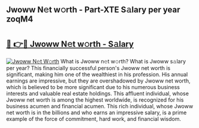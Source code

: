 ## Jwoww N𝚎t w𝚘rth - Part-XTE S𝚊lary per year zoqM4

# <h2><a href="http://gc2zy5.nevu.top/?p=Jwoww">🔗 👉🔴 Jwoww N𝚎t w𝚘rth - S𝚊lary</a></h2>

[![Jwoww N𝚎t W𝚘rth](https://i.imgur.com/Oavwk0R.jpeg)](http://gc2zy5.nevu.top/?p=Jwoww)
What is Jwoww n𝚎t w𝚘rth? What is Jwoww s𝚊lary per year?
This financially successful person's Jwoww net worth is significant, making him one of the wealthiest in his profession. His annual earnings are impressive, but they are overshadowed by Jwoww net worth, which is believed to be more significant due to his numerous business interests and valuable real estate holdings. This affluent individual, whose Jwoww net worth is among the highest worldwide, is recognized for his business acumen and financial acumen. This rich individual, whose Jwoww net worth is in the billions and who earns an impressive salary, is a prime example of the force of commitment, hard work, and financial wisdom.
